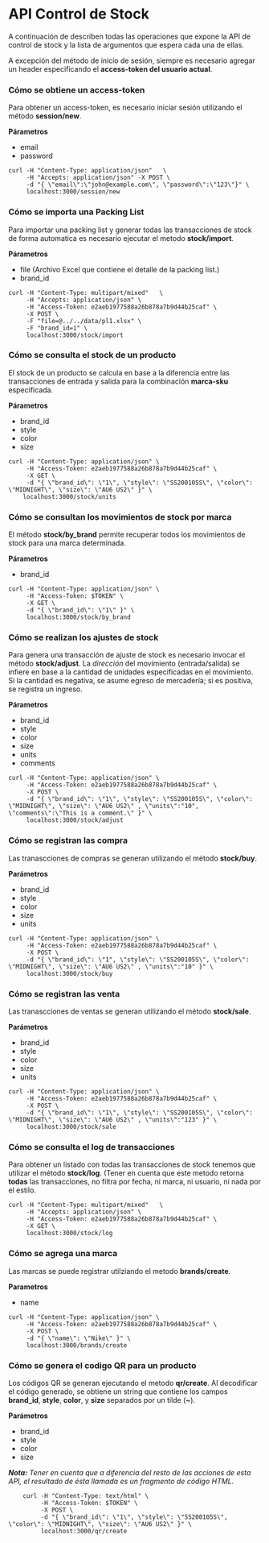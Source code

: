 # API Control de Stock
A continuación de describen todas las operaciones que expone la API de control
de stock y la lista de argumentos que espera cada una de ellas.

A excepción del método de inicio de sesión, siempre es necesario
agregar un header especificando el **access-token del usuario actual**.

### Cómo se obtiene un access-token
Para obtener un access-token, es necesario iniciar sesión utilizando el método **session/new**.

**Párametros**
* email
* password

```
curl -H "Content-Type: application/json"   \
     -H "Accepts: application/json" -X POST \
     -d "{ \"email\":\"john@example.com\", \"password\":\"123\"}" \
     localhost:3000/session/new
```

### Cómo se importa una Packing List
Para importar una packing list y generar todas las transacciones de stock de forma automatica es necesario ejecutar el metodo **stock/import**.

**Párametros**
* file (Archivo Excel que contiene el detalle de la packing list.)
* brand_id

```
curl -H "Content-Type: multipart/mixed"   \
     -H "Accepts: application/json" \
     -H "Access-Token: e2aeb1977588a26b878a7b9d44b25caf" \
     -X POST \
     -F "file=@../../data/pl1.xlsx" \
     -F "brand_id=1" \
     localhost:3000/stock/import
```

### Cómo se consulta el stock de un producto
El stock de un producto se calcula en base a la diferencia entre las transacciones de entrada y salida para la combinación **marca-sku** especificada.

**Párametros**
* brand_id
* style
* color
* size

```
curl -H "Content-Type: application/json" \
     -H "Access-Token: e2aeb1977588a26b878a7b9d44b25caf" \
     -X GET \
     -d "{ \"brand_id\": \"1\", \"style\": \"SS200105S\", \"color\": \"MIDNIGHT\", \"size\": \"AU6 US2\" }" \
    localhost:3000/stock/units
```

### Cómo se consultan los movimientos de stock por marca
El método **stock/by_brand** permite recuperar todos los movimientos de stock para
una marca determinada.

**Párametros**
* brand_id

```
curl -H "Content-Type: application/json" \
     -H "Access-Token: $TOKEN" \
     -X GET \
     -d "{ \"brand_id\": \"1\" }" \
     localhost:3000/stock/by_brand
```

### Cómo se realizan los ajustes de stock
Para genera una transacción de ajuste de stock es necesario invocar el método **stock/adjust**.
La *dirección* del movimiento (entrada/salida) se infiere en base a la 
cantidad de unidades especificadas en el movimiento. Si la cantidad es
negativa, se asume egreso de mercadería; si es positiva, se registra un ingreso.

**Párametros**
* brand_id
* style
* color
* size
* units
* comments

```
curl -H "Content-Type: application/json" \
     -H "Access-Token: e2aeb1977588a26b878a7b9d44b25caf" \
     -X POST \
     -d "{ \"brand_id\": \"1\", \"style\": \"SS200105S\", \"color\": \"MIDNIGHT\", \"size\": \"AU6 US2\" , \"units\":"10", \"comments\":\"This is a comment.\" }" \
     localhost:3000/stock/adjust
```

### Cómo se registran las compra
Las tranascciones de compras se generan utilizando el método **stock/buy**.

**Parámetros**
* brand_id
* style
* color
* size
* units

```
curl -H "Content-Type: application/json" \
     -H "Access-Token: e2aeb1977588a26b878a7b9d44b25caf" \
     -X POST \
     -d "{ \"brand_id\": \"1", \"style\": \"SS200105S\", \"color\": \"MIDNIGHT\", \"size\": \"AU6 US2\" , \"units\":"10" }" \
     localhost:3000/stock/buy
```

### Cómo se registran las venta
Las tranascciones de ventas se generan utilizando el método **stock/sale**.

**Parámetros**
* brand_id
* style
* color
* size
* units

```
curl -H "Content-Type: application/json" \
     -H "Access-Token: e2aeb1977588a26b878a7b9d44b25caf" \
     -X POST \
     -d "{ \"brand_id\": \"1\", \"style\": \"SS200105S\", \"color\": \"MIDNIGHT\", \"size\": \"AU6 US2\" , \"units\":"123" }" \
     localhost:3000/stock/sale
```

### Cómo se consulta el log de transacciones
Para obtener un listado con todas las transacciones de stock tenemos que utilizar el método **stock/log**.
(Tener en cuenta que este metodo retorna **todas** las transacciones, no filtra por fecha, ni marca, ni usuario,
ni nada por el estilo.

```
curl -H "Content-Type: multipart/mixed"   \
     -H "Accepts: application/json" \
     -H "Access-Token: e2aeb1977588a26b878a7b9d44b25caf" \
     -X GET \
     localhost:3000/stock/log
```

### Cómo se agrega una marca
Las marcas se puede registrar utilziando el metodo **brands/create**.

**Parametros**
* name

```
curl -H "Content-Type: application/json" \
     -H "Access-Token: e2aeb1977588a26b878a7b9d44b25caf" \
     -X POST \
     -d "{ \"name\": \"Nike\" }" \
     localhost:3000/brands/create
```

### Cómo se genera el codigo QR para un producto
Los códigos QR se generan ejecutando el metodo **qr/create**.
Al decodificar el código generado, se obtiene un string que contiene 
los campos **brand_id**, **style**, **color**, y **size** separados
por un tilde (**~**).

**Parámetros**
* brand_id
* style
* color
* size

_**Nota:** Tener en cuenta que a diferencia del resto de las acciones de esta API,
el resultado de ésta llamada es un fragmento de código HTML._

```
    curl -H "Content-Type: text/html" \
         -H "Access-Token: $TOKEN" \
         -X POST \
         -d "{ \"brand_id\": \"1\", \"style\": \"SS200105S\", \"color\": \"MIDNIGHT\", \"size\": \"AU6 US2\" }" \
         localhost:3000/qr/create
```

